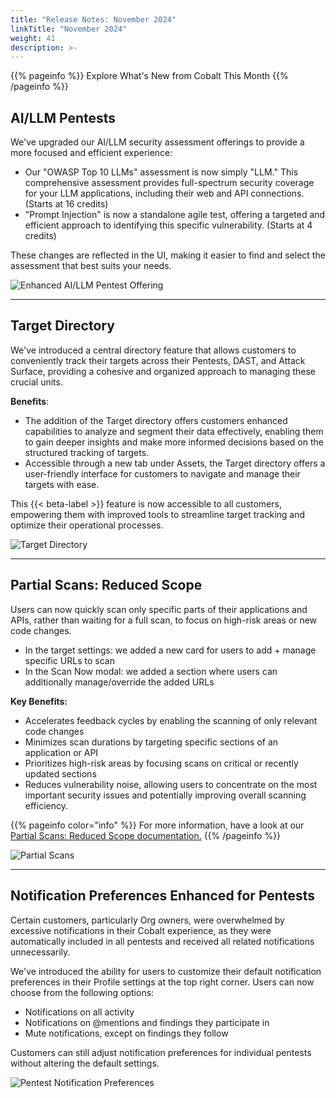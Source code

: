 ```yaml
---
title: "Release Notes: November 2024"
linkTitle: "November 2024"
weight: 41
description: >-
---
```


{{% pageinfo %}} 
Explore What's New from Cobalt This Month
{{% /pageinfo %}}


## AI/LLM Pentests

We've upgraded our AI/LLM security assessment offerings to provide a more focused and efficient experience:
- Our "OWASP Top 10 LLMs" assessment is now simply "LLM." This comprehensive assessment provides full-spectrum security coverage for your LLM applications, including their web and API connections. (Starts at 16 credits)
- "Prompt Injection" is now a standalone agile test, offering a targeted and efficient approach to identifying this specific vulnerability. (Starts at 4 credits)

These changes are reflected in the UI, making it easier to find and select the assessment that best suits your needs.

![Enhanced AI/LLM Pentest Offering](/release-notes/ai-llm-release-notes.png "Enhanced AI/LLM Pentest Offering")

---

## Target Directory 

We've introduced a central directory feature that allows customers to conveniently track their targets across their Pentests, DAST, and Attack Surface, providing a cohesive and organized approach to managing these crucial units.

<strong>Benefits</strong>:
- The addition of the Target directory offers customers enhanced capabilities to analyze and segment their data effectively, enabling them to gain deeper insights and make more informed decisions based on the structured tracking of targets.
- Accessible through a new tab under Assets, the Target directory offers a user-friendly interface for customers to navigate and manage their targets with ease.

This {{< beta-label >}} feature is now accessible to all customers, empowering them with improved tools to streamline target tracking and optimize their operational processes.

![Target Directory](/release-notes/target-directory.png "Target Directory")

---

## Partial Scans: Reduced Scope

Users can now quickly scan only specific parts of their applications and APIs, rather than waiting for a full scan, to focus on high-risk areas or new code changes.

- In the target settings: we added a new card for users to add + manage specific URLs to scan
- In the Scan Now modal: we added a section where users can additionally manage/override the added URLs

<strong>Key Benefits:</strong>

- Accelerates feedback cycles by enabling the scanning of only relevant code changes
- Minimizes scan durations by targeting specific sections of an application or API
- Prioritizes high-risk areas by focusing scans on critical or recently updated sections
- Reduces vulnerability noise, allowing users to concentrate on the most important security issues and potentially improving overall scanning efficiency.

{{% pageinfo color="info" %}}
For more information, have a look at our [Partial Scans: Reduced Scope documentation.](https://docs.cobalt.io/platform-deep-dive/scans/reduced-scope/)
{{% /pageinfo %}}

![Partial Scans](/release-notes/partial-scans.png "Partial Scans")

---

## Notification Preferences Enhanced for Pentests

Certain customers, particularly Org owners, were overwhelmed by excessive notifications in their Cobalt experience, as they were automatically included in all pentests and received all related notifications unnecessarily.

We've introduced the ability for users to customize their default notification preferences in their Profile settings at the top right corner. Users can now choose from the following options:

- Notifications on all activity
- Notifications on @mentions and findings they participate in
- Mute notifications, except on findings they follow

Customers can still adjust notification preferences for individual pentests without altering the default settings.

![Pentest Notification Preferences](/release-notes/pentest-notifications.png "Pentest Notification Preferences")


